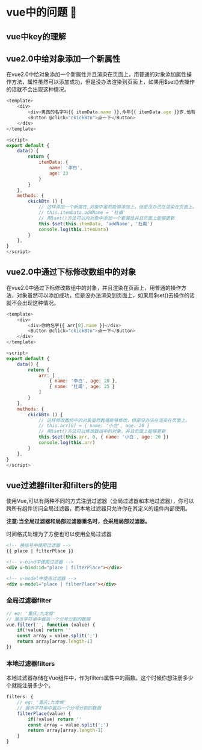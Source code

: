 <!--
 * @CreateAuthor: 作者
 * @CreateDate: 创建时间
 * @LastEditors: 修改人
 * @LastEditTime: 2022-04-07 17:48:56
 * @Descripttion: 描述
-->
# vue中的问题 :tram:

## vue中key的理解

## vue2.0中给对象添加一个新属性

在vue2.0中给对象添加一个新属性并且渲染在页面上，用普通的对象添加属性操作方法，属性虽然可以添加成功，但是没办法渲染到页面上，如果用$set()去操作的话就不会出现这种情况。
```js
<template>
    <div>
        <div>男孩的名字叫{{ itemData.name }},今年{{ itemData.age }}岁,他有一个朋友叫{{ itemData.addName }}</div>
        <Button @click="ckickBtn">点一下</Button>
    </div>
</template>

<script>
export default {
    data() {
        return {
            itemData: {
                name: '李白',
                age: 23
            }
        }
    },
    methods: {
        ckickBtn () {
            // 这样添加一个新属性,对象中虽然能够添加上，但是没办法在渲染在页面上。
            // this.itemData.addName = '杜甫'
            // 用$set()方法可以向对象中添加一个新属性并且页面上能够更新
            this.$set(this.itemData, 'addName', '杜甫')
            console.log(this.itemData)
        }
    },
}
</script>
```

## vue2.0中通过下标修改数组中的对象
在vue2.0中通过下标修改数组中的对象，并且渲染在页面上，用普通的操作方法，对象虽然可以添加成功，但是没办法渲染到页面上，如果用$set()去操作的话就不会出现这种情况。
```js
<template>
    <div>
        <div>你的名字{{ arr[0].name }}</div>
        <Button @click="ckickBtn">点一下</Button>
    </div>
</template>

<script>
export default {
    data() {
        return {
            arr: [
                { name: '李白', age: 20 },
                { name: '杜甫', age: 25 }
            ]
        }
    },
    methods: {
        ckickBtn () {
            // 这样修改数组中的对象虽然数据能够修改，但是没办法在渲染在页面上。
            // this.arr[0] = { name: '小白', age: 20 }
            // 用$set()方法可以修改数组中的对象，并且页面上能够更新
            this.$set(this.arr, 0, { name: '小白', age: 20 })
            console.log(this.arr)
        }
    },
}
</script>
```

## vue过滤器filter和filters的使用
使用Vue,可以有两种不同的方式注册过滤器（全局过滤器和本地过滤器），你可以跨所有组件访问全局过滤器，而本地过滤器只允许你在其定义的组件内部使用。

**注意:当全局过滤器和局部过滤器重名时，会采用局部过滤器。**

时间格式处理为了方便也可以使用全局过滤器

```html
<!-- 换括号中使用过滤器 -->
{{ place | filterPlace }}

<!-- v-bind中使用过滤器 -->
<div v-bind:id="place | filterPlace"></div>

<!-- v-model中使用过滤器 -->
<div v-model="place | filterPlace"></div>

```

### 全局过滤器filter
```js
// eg: '重庆;九龙坡'
// 展示字符串中最后一个分号分割的数据
vue.filter('', function (value) {
    if(!value) return ''
    const array = value.split(';')
    return array[array.length-1]
})

```

### 本地过滤器filters
本地过滤器存储在Vue组件中，作为filters属性中的函数。这个时候你想注册多少个就能注册多少个。
```js
filters: {
    // eg: '重庆;九龙坡'
    // 展示字符串中最后一个分号分割的数据
    filterPlace(value) {
        if(!value) return ''
        const array = value.split(';')
        return array[array.length-1]
    }
}
```